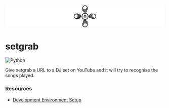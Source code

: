 
![setgrab logo](docs/assets/setgrab_banner.png)
# setgrab
![Python](https://img.shields.io/badge/python-3.8-blue)

Give setgrab a URL to a DJ set on YouTube and it will try to recognise the songs played.

### Resources

- [Development Environment Setup](docs/developemental_env_setup.md)

